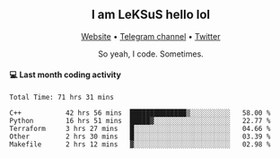 <h2 align="center">I am LeKSuS hello lol</h2>
<div align="center">
  <a href="https://leksus.net">Website</a> •
  <a href="https://t.me/leksus_was_here">Telegram channel</a> •
  <a href="https://twitter.com/___LeKSuS___">Twitter</a>
</div>
<p align="center">So yeah, I code. Sometimes.</p>

#### :computer: Last month coding activity
<!--START_SECTION:waka-->

```text
Total Time: 71 hrs 31 mins

C++           42 hrs 56 mins  ██████████████▒░░░░░░░░░░   58.00 %
Python        16 hrs 51 mins  █████▓░░░░░░░░░░░░░░░░░░░   22.77 %
Terraform     3 hrs 27 mins   █░░░░░░░░░░░░░░░░░░░░░░░░   04.66 %
Other         2 hrs 30 mins   █░░░░░░░░░░░░░░░░░░░░░░░░   03.39 %
Makefile      2 hrs 12 mins   ▓░░░░░░░░░░░░░░░░░░░░░░░░   02.98 %
```

<!--END_SECTION:waka-->

<!-- flag{4_l0t_0f_1nter35t1ng_th1ng5_4r3_1n_publ1c_d0m41n} -->
